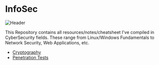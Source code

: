 # InfoSec
![Header](https://www.securitymagazine.com/ext/resources/SEC/2017/April/SEC0417-testing-feat-slide_900px.jpg?1489683576)

This Repository contains all resources/notes/cheatsheet I've compiled in CyberSecurity fields. These range from Linux/Windows Fundamentals to Network Security, Web Applications, etc.

- [Cryptography](./Cryptography)
- [Penetration Tests](./Penetration%20Tests)

